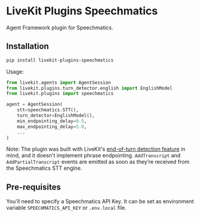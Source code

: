 # LiveKit Plugins Speechmatics

Agent Framework plugin for Speechmatics.

## Installation

```bash
pip install livekit-plugins-speechmatics
```

Usage:

```python
from livekit.agents import AgentSession
from livekit.plugins.turn_detector.english import EnglishModel
from livekit.plugins import speechmatics

agent = AgentSession(
    stt=speechmatics.STT(),
    turn_detector=EnglishModel(),
    min_endpointing_delay=0.5,
    max_endpointing_delay=5.0,
    ...
)
```

Note: The plugin was built with
LiveKit's [end-of-turn detection feature](https://docs.livekit.io/agents/v1/build/turn-detection/) in mind,
and it doesn't implement phrase endpointing. `AddTranscript` and `AddPartialTranscript` events are emitted as soon
as they’re received from the Speechmatics STT engine.

## Pre-requisites

You'll need to specify a Speechmatics API Key. It can be set as environment variable `SPEECHMATICS_API_KEY` or
`.env.local` file.
